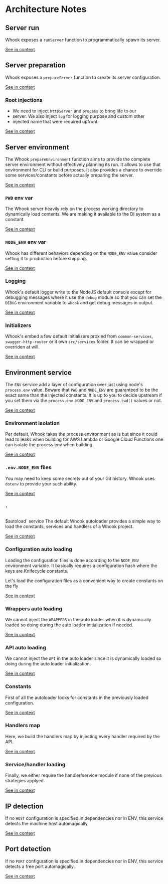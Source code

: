 [//]: # ( )
[//]: # (This file is automatically generated by the `jsarch`)
[//]: # (module. Do not change it elsewhere, changes would)
[//]: # (be overriden.)
[//]: # ( )
# Architecture Notes



## Server run

Whook exposes a `runServer` function to programmatically spawn
 its server.

[See in context](./src/index.js#L21-L24)



## Server preparation

Whook exposes a `prepareServer` function to create its server
 configuration.

[See in context](./src/index.js#L48-L51)



### Root injections

* We need to inject `httpServer` and `process` to bring life to our
 *  server. We also inject `log` for logging purpose and custom other
 *  injected name that were required upfront.

[See in context](./src/index.js#L62-L66)



## Server environment

The Whook `prepareEnvironment` function aims to provide the complete
 server environment without effectively planning its run. It allows
 to use that environment for CLI or build purposes. It also
 provides a chance to override some services/constants
 before actually preparing the server.

[See in context](./src/index.js#L76-L82)



### `PWD` env var

The Whook server heavily rely on the process working directory
 to dynamically load contents. We are making it available to
 the DI system as a constant.

[See in context](./src/index.js#L91-L95)



### `NODE_ENV` env var

Whook has different behaviors depending on the `NODE_ENV` value
 consider setting it to production before shipping.

[See in context](./src/index.js#L99-L102)



### Logging

Whook's default logger write to the NodeJS default console
 except for debugging messages where it use the `debug`
 module so that you can set the `DEBUG` environment
 variable to `whook` and get debug messages in output.

[See in context](./src/index.js#L106-L111)



### Initializers

Whook's embed a few default initializers proxied from
 `common-services`, `swagger-http-router` or it own
 `src/services` folder. It can be wrapped or overriden
 at will.

[See in context](./src/index.js#L125-L130)



## Environment service

The `ENV` service add a layer of configuration over just using
 node's `process.env` value. Beware that `PWD` and `NODE_ENV` are
 guaranteed to be the exact same than the injected constants.
 It is up to you to decide upstream if you set them via the
 `process.env.NODE_ENV` and `process.cwd()` values or not.

[See in context](./src/services/ENV.js#L7-L13)



### Environment isolation

Per default, Whook takes the process environment as is
 but since it could lead to leaks when building for
 AWS Lambda or Google Cloud Functions one can isolate
 the process env when building.

[See in context](./src/services/ENV.js#L51-L56)



### `.env.NODE_ENV` files

You may need to keep some secrets out of your Git
 history. Whook uses `dotenv` to provide your such
 ability.

[See in context](./src/services/ENV.js#L64-L68)



## `

$autoload` service
The default Whook autoloader provides a simple way to
 load the constants, services and handlers of a Whook
 project.

[See in context](./src/services/_autoload.js#L11-L15)



### Configuration auto loading

Loading the configuration files is done according to the `NODE_ENV`
 environment variable. It basically requires a configuration hash
 where the keys are Knifecycle constants.

Let's load the configuration files as a convenient way
 to create constants on the fly

[See in context](./src/services/_autoload.js#L62-L69)



### Wrappers auto loading

We cannot inject the `WRAPPERS` in the auto loader when
 it is dynamically loaded so doing during the auto loader
 initialization if needed.

[See in context](./src/services/_autoload.js#L80-L84)



### API auto loading

We cannot inject the `API` in the auto loader since
 it is dynamically loaded so doing during the auto loader
 initialization.

[See in context](./src/services/_autoload.js#L98-L102)



### Constants

First of all the autoloader looks for constants in the
 previously loaded configuration.

[See in context](./src/services/_autoload.js#L139-L142)



### Handlers map

Here, we build the handlers map by injecting every handler required
 by the API.

[See in context](./src/services/_autoload.js#L151-L154)



### Service/handler loading

Finally, we either require the handler/service module if
 none of the previous strategies applyed.

[See in context](./src/services/_autoload.js#L181-L184)



## IP detection

If no `HOST` configuration is specified in dependencies nor in ENV,
 this service detects the machine host automagically.

[See in context](./src/services/HOST.js#L5-L8)



## Port detection

If no `PORT` configuration is specified in dependencies nor in ENV,
 this service detects a free port automagically.

[See in context](./src/services/PORT.js#L5-L8)

